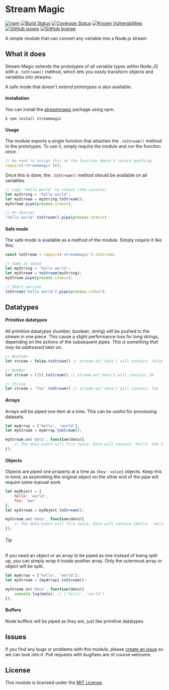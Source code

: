 # Stream Magic
[![npm](https://img.shields.io/npm/v/streammagic.svg)](https://www.npmjs.com/package/streammagic)
[![Build Status](https://semaphoreci.com/api/v1/primetime/node-streammagic/branches/master/shields_badge.svg)](https://semaphoreci.com/primetime/node-streammagic)
[![Coverage Status](https://coveralls.io/repos/github/primetime/node-streammagic/badge.svg?branch=master)](https://coveralls.io/github/primetime/node-streammagic?branch=master)
[![Known Vulnerabilities](https://snyk.io/test/github/primetime/node-streammagic/badge.svg)](https://snyk.io/test/github/primetime/node-streammagic)
[![GitHub issues](https://img.shields.io/github/issues/primetime/node-streammagic.svg)](https://github.com/primetime/node-streammagic/issues)
[![GitHub license](https://img.shields.io/badge/license-MIT-blue.svg)](https://raw.githubusercontent.com/primetime/node-streammagic/master/license.txt)

A simple module that can convert any variable into a Node.js stream

## What it does
Stream Magic extends the prototypes of all variable types within Node.JS with a `.toStream()` method, which lets you easily transform objects and variables into streams.

A safe mode that doesn't extend prototypes is also available.

#### Installation
You can install the [streammagic](https://www.npmjs.com/package/streammagic) package using npm.

```
$ npm install streammagic
```

#### Usage
The module exports a single function that attaches the `.toStream()` method to the prototypes. To use it, simply require the module and run the function once.
```Javascript
// No need to assign this as the function doesn't return anything
require('streammagic')();
```

Once this is done, the `.toStream()` method should be available on all variables.

```Javascript
// Logs 'hello world' to stdout (the console)
let myString = 'hello world';
let myStream = myString.toStream();
myStream.pipe(process.stdout);

// Or shorter
'hello world'.toStream().pipe(process.stdout)
```

#### Safe mode
The safe mode is available as a method of the module. Simply require it like this:

```Javascript
const toStream = require('streammagic').toStream;

// Same as above
let myString = 'hello world';
let myStream = toStream(myString);
myStream.pipe(process.stdout);

// Short version
toStream('hello world').pipe(process.stdout);
```

## Datatypes

#### Primitive datatypes
All primitive datatypes (number, boolean, string) will be pushed to the stream in one piece. This cause a slight performance loss for long strings, depending on the actions of the subsequent pipes. _This is something that may be addressed later on_.

```Javascript
// Boolean
let stream = false.toStream() // stream.on('data') will contain: false

// Number
let stream = (35).toStream() // stream.on('data') will contain: 35

// String
let stream = 'foo'.toStream() // stream.on('data') will contain: foo
```


#### Arrays
Arrays will be piped one item at a time. This can be useful for processing datasets.

```Javascript
let myArray = ['hello', 'world'];
let myStream = myArray.toStream();

myStream.on('data', function(data){
	// The data event will fire twice. Data will contain 'hello' the first time, 'world' the second.
});
```


#### Objects
Objects are piped one property at a time as `{key: value}` objects. Keep this in mind, as assembling the original object on the other end of the pipe will require some manual work.

```Javascript
let myObject = {
	hello: 'world',
	foo: 'bar'
};
let myStream = myObject.toStream();

myStream.on('data', function(data){
	// The data event will fire twice. Data will contain {hello: 'world'} the first time, {foo: 'bar'} the second.
});
```

###### Tip

If you need an object or an array to be piped as one instead of being split up, you can simply wrap it inside another array. Only the outermost array or object will be split.

```Javascript
let myArray = ['hello', 'world'];
let myStream = [myArray].toStream();

myStream.on('data', function(data){
	console.log(data); // ['hello', 'world']
});
```

#### Buffers
Node buffers will be piped as they are, just like primitive datatypes.

## Issues
If you find any bugs or problems with this module, please [create an issue](https://github.com/primetime/node-streammagic/issues) so we can look into it. Pull requests with bugfixes are of course welcome.

## License
This module is licensed under the [MIT License](https://github.com/primetime/node-streammagic/blob/master/license.txt).
